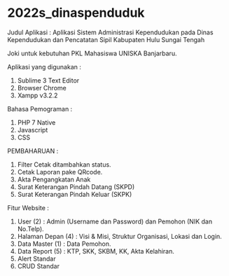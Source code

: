 # 2022s_dinaspenduduk
Judul Aplikasi : Aplikasi Sistem Administrasi Kependudukan pada Dinas Kependudukan dan Pencatatan Sipil Kabupaten Hulu Sungai Tengah

Joki untuk kebutuhan PKL Mahasiswa UNISKA Banjarbaru.

Aplikasi yang digunakan :
1. Sublime 3 Text Editor
2. Browser Chrome
3. Xampp v3.2.2

Bahasa Pemograman :
1. PHP 7 Native
2. Javascript
3. CSS

PEMBAHARUAN :
1. Filter Cetak ditambahkan status.
2. Cetak Laporan pake QRcode.
3. Akta Pengangkatan Anak
4. Surat Keterangan Pindah Datang (SKPD)
5. Surat Keterangan Pindah Keluar (SKPK)

Fitur Website :
1. User (2) : Admin (Username dan Password) dan Pemohon (NIK dan No.Telp).
2. Halaman Depan (4) : Visi & Misi, Struktur Organisasi, Lokasi dan Login.
3. Data Master (1) : Data Pemohon.
4. Data Report (5) : KTP, SKK, SKBM, KK, Akta Kelahiran.
5. Alert Standar
6. CRUD Standar
